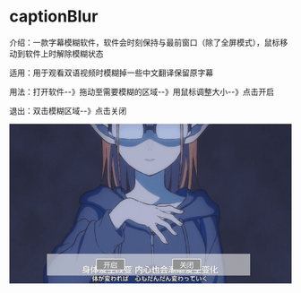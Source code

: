 # captionBlur
  
介绍：一款字幕模糊软件，软件会时刻保持与最前窗口（除了全屏模式），鼠标移动到软件上时解除模糊状态
  
适用：用于观看双语视频时模糊掉一些中文翻译保留原字幕

用法：打开软件--》拖动至需要模糊的区域--》用鼠标调整大小--》点击开启

退出：双击模糊区域--》点击关闭

![](动画.gif)
